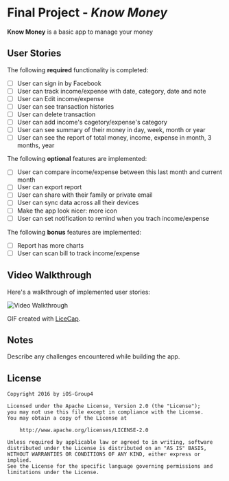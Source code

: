 # Final Project - *Know Money*

**Know Money** is a basic app to manage your money

## User Stories

The following **required** functionality is completed:

- [ ] User can sign in by Facebook
- [ ] User can track income/expense with date, category, date and note 
- [ ] User can Edit income/expense 
- [ ] User can see transaction histories
- [ ] User can delete transaction
- [ ] User can add income's cagetory/expense's category
- [ ] User can see summary of their money in day, week, month or year 
- [ ] User can see the report of total money, income, expense in month, 3 months, year

The following **optional** features are implemented:

- [ ] User can compare income/expense between this last month and current month
- [ ] User can export report
- [ ] User can share with their family or private email
- [ ] User can sync data across all their devices 
- [ ] Make the app look nicer: more icon 
- [ ] User can set notification to remind when you trach income/expense

The following **bonus** features are implemented:

- [ ] Report has more charts
- [ ] User can scan bill to track income/expense

## Video Walkthrough

Here's a walkthrough of implemented user stories:

<img src='http://i.giphy.com/l0MYDAUiXQICUGRA4.gif' title='Video Walkthrough' width='' alt='Video Walkthrough' />

GIF created with [LiceCap](http://www.cockos.com/licecap/).

## Notes

Describe any challenges encountered while building the app.

## License

    Copyright 2016 by iOS-Group4

    Licensed under the Apache License, Version 2.0 (the "License");
    you may not use this file except in compliance with the License.
    You may obtain a copy of the License at

        http://www.apache.org/licenses/LICENSE-2.0

    Unless required by applicable law or agreed to in writing, software
    distributed under the License is distributed on an "AS IS" BASIS,
    WITHOUT WARRANTIES OR CONDITIONS OF ANY KIND, either express or implied.
    See the License for the specific language governing permissions and
    limitations under the License.
